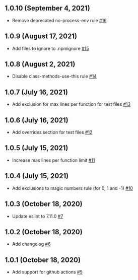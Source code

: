 ## 1.0.10 (September 4, 2021)

* Remove deprecated no-process-env rule [#16](https://github.com/ilya-markevich/eslint-configs/pull/15)

## 1.0.9 (August 17, 2021)

* Add files to ignore to .npmignore [#15](https://github.com/ilya-markevich/eslint-configs/pull/15)

## 1.0.8 (August 2, 2021)

* Disable class-methods-use-this rule [#14](https://github.com/ilya-markevich/eslint-configs/pull/14)

## 1.0.7 (July 16, 2021)

* Add exclusion for max lines per function for test files [#13](https://github.com/ilya-markevich/eslint-configs/pull/13)

## 1.0.6 (July 16, 2021)

* Add overrides section for test files [#12](https://github.com/ilya-markevich/eslint-configs/pull/12)

## 1.0.5 (July 15, 2021)

* Increase max lines per function limit [#11](https://github.com/ilya-markevich/eslint-configs/pull/11)

## 1.0.4 (July 15, 2021)

* Add exclusions to magic numbers rule (for 0, 1 and -1) [#10](https://github.com/ilya-markevich/eslint-configs/pull/10)

## 1.0.3 (October 18, 2020)

* Update eslint to 7.11.0 [#7](https://github.com/ilya-markevich/eslint-configs/pull/7)

## 1.0.2 (October 18, 2020)

* Add changelog [#6](https://github.com/ilya-markevich/eslint-configs/pull/6)

## 1.0.1 (October 18, 2020)

* Add support for github actions [#5](https://github.com/ilya-markevich/eslint-configs/pull/5)
